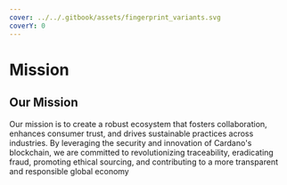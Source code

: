 ```yaml
---
cover: ../../.gitbook/assets/fingerprint_variants.svg
coverY: 0
---
```


# Mission

## Our Mission

Our mission is to create a robust ecosystem that fosters collaboration, enhances consumer trust, and drives sustainable practices across industries. By leveraging the security and innovation of Cardano's blockchain, we are committed to revolutionizing traceability, eradicating fraud, promoting ethical sourcing, and contributing to a more transparent and responsible global economy
